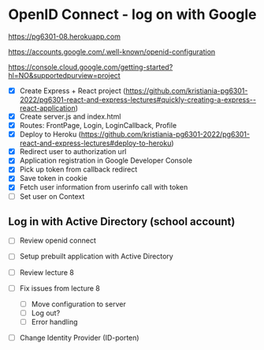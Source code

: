 # OpenID Connect - log on with Google

https://pg6301-08.herokuapp.com

https://accounts.google.com/.well-known/openid-configuration

https://console.cloud.google.com/getting-started?hl=NO&supportedpurview=project

* [x] Create Express + React project (https://github.com/kristiania-pg6301-2022/pg6301-react-and-express-lectures#quickly-creating-a-express--react-application)
* [x] Create server.js and index.html
* [x] Routes: FrontPage, Login, LoginCallback, Profile
* [x] Deploy to Heroku (https://github.com/kristiania-pg6301-2022/pg6301-react-and-express-lectures#deploy-to-heroku)
* [x] Redirect user to authorization url
* [x] Application registration in Google Developer Console
* [x] Pick up token from callback redirect
* [x] Save token in cookie
* [x] Fetch user information from userinfo call with token
* [ ] Set user on Context

## Log in with Active Directory (school account)
* [ ] Review openid connect
* [ ] Setup prebuilt application with Active Directory
* [ ] Review lecture 8
* [ ] Fix issues from lecture 8
  * [ ] Move configuration to server
  * [ ] Log out?
  * [ ] Error handling
* [ ] Change Identity Provider (ID-porten)
 